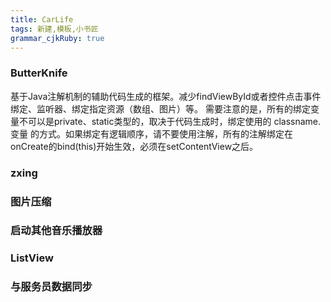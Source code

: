 ```yaml
---
title: CarLife
tags: 新建,模板,小书匠
grammar_cjkRuby: true
---
```


### ButterKnife
基于Java注解机制的辅助代码生成的框架。减少findViewById或者控件点击事件绑定、监听器、绑定指定资源（数组、图片）等。
需要注意的是，所有的绑定变量不可以是private、static类型的，取决于代码生成时，绑定使用的 classname.变量 的方式。如果绑定有逻辑顺序，请不要使用注解，所有的注解绑定在onCreate的bind(this)开始生效，必须在setContentView之后。
### zxing
### 图片压缩
### 启动其他音乐播放器
### ListView
### 与服务员数据同步
